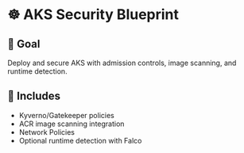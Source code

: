 # ☸️ AKS Security Blueprint

## 🎯 Goal
Deploy and secure AKS with admission controls, image scanning, and runtime detection.

## 🧩 Includes
- Kyverno/Gatekeeper policies
- ACR image scanning integration
- Network Policies
- Optional runtime detection with Falco
